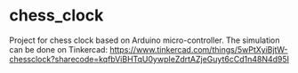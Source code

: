 # chess_clock
Project for chess clock based on Arduino micro-controller. The simulation can be done on Tinkercad: https://www.tinkercad.com/things/5wPtXyiBjtW-chessclock?sharecode=kqfbViBHTqU0ywpIeZdrtAZjeGuyt6cCd1n48N4d95I



